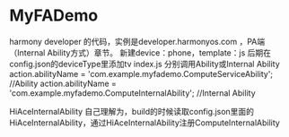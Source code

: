 # MyFADemo
harmony developer 的代码，实例是developer.harmonyos.com ，PA端（Internal Ability方式）章节。
新建device：phone，template：js
后期在config.json的deviceType里添加tv
index.js 分别调用Ability或Internal Ability
action.abilityName = 'com.example.myfademo.ComputeServiceAbility'; //Ability
action.abilityName = 'com.example.myfademo.ComputeInternalAbility'; //Internal Ability

HiAceInternalAbility 自己理解为，build的时候读取config.json里面的HiAceInternalAbility，通过HiAceInternalAbility注册ComputeInternalAbility


